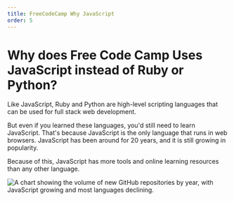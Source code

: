 ```yaml
---
title: FreeCodeCamp Why JavaScript
order: 5
---
```

# Why does Free Code Camp Uses JavaScript instead of Ruby or Python?

Like JavaScript, Ruby and Python are high-level scripting languages that can be used for full stack web development.

But even if you learned these languages, you'd still need to learn JavaScript. That's because JavaScript is the only language that runs in web browsers. JavaScript has been around for 20 years, and it is still growing in popularity.

Because of this, JavaScript has more tools and online learning resources than any other language.

![A chart showing the volume of new GitHub repositories by year, with JavaScript growing and most languages declining.](https://s3.amazonaws.com/freecodecamp/github-repo-growth.png)
